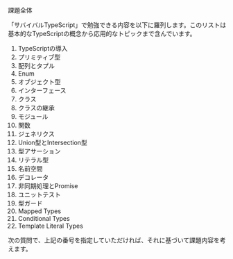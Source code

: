 課題全体

「サバイバルTypeScript」で勉強できる内容を以下に羅列します。このリストは基本的なTypeScriptの概念から応用的なトピックまで含んでいます。

1. TypeScriptの導入
2. プリミティブ型
3. 配列とタプル
4. Enum
5. オブジェクト型
6. インターフェース
7. クラス
8. クラスの継承
9. モジュール
10. 関数
11. ジェネリクス
12. Union型とIntersection型
13. 型アサーション
14. リテラル型
15. 名前空間
16. デコレータ
17. 非同期処理とPromise
18. ユニットテスト
19. 型ガード
20. Mapped Types
21. Conditional Types
22. Template Literal Types

次の質問で、上記の番号を指定していただければ、それに基づいて課題内容を考えます。
